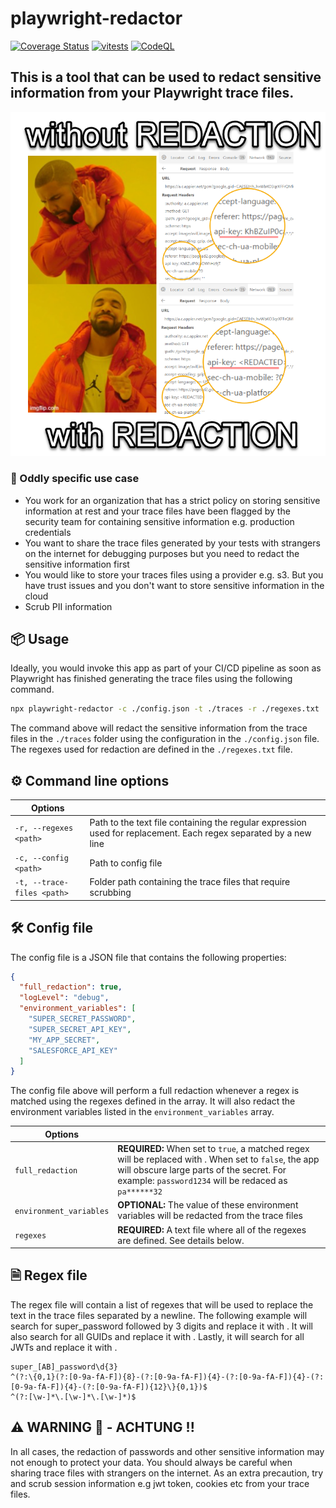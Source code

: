 # playwright-redactor

[![Coverage Status](https://coveralls.io/repos/github/ryanrosello-og/playwright-redactor/badge.svg?branch=add-gh-workflow)](https://coveralls.io/github/ryanrosello-og/playwright-redactor?branch=add-gh-workflow) [![vitests](https://github.com/ryanrosello-og/playwright-redactor/actions/workflows/tests.yml/badge.svg)](https://github.com/ryanrosello-og/playwright-redactor/actions/workflows/tests.yml) [![CodeQL](https://github.com/ryanrosello-og/playwright-redactor/actions/workflows/codeql.yml/badge.svg)](https://github.com/ryanrosello-og/playwright-redactor/actions/workflows/codeql.yml)



## This is a tool that can be used to redact sensitive information from your Playwright trace files.

![Main Logo](https://github.com/ryanrosello-og/playwright-redactor/blob/main/assets/2024-01-15_06-11-43.png?raw=true)


### 🧪 Oddly specific use case

* You work for an organization that has a strict policy on storing sensitive information at rest and your trace files have been flagged by the security team for containing sensitive information e.g. production credentials
* You want to share the trace files generated by your tests with strangers on the internet for debugging purposes but you need to redact the sensitive information first
* You would like to store your traces files using a provider e.g. s3. But you have trust issues and you don't want to store sensitive information in the cloud
* Scrub PII information

## 📦 Usage

Ideally, you would invoke this app as part of your CI/CD pipeline as soon as Playwright has finished generating the trace files using the following command.

```bash
npx playwright-redactor -c ./config.json -t ./traces -r ./regexes.txt
```

The command above will redact the sensitive information from the trace files in the `./traces` folder using the configuration in the `./config.json` file.  The regexes used for redaction are defined in the `./regexes.txt` file.

## ⚙️ Command line options

| Options  |          |
| -------- | -------- |
| `-r, --regexes <path>`   | Path to the text file containing the regular expression used for replacement.  Each regex separated by a new line   |
|`-c, --config <path>`   | Path to config file  |
|`-t, --trace-files <path>`   | Folder path containing the trace files that require scrubbing  |


## 🛠️ Config file

The config file is a JSON file that contains the following properties:

```json
{
  "full_redaction": true,
  "logLevel": "debug",
  "environment_variables": [
    "SUPER_SECRET_PASSWORD",
    "SUPER_SECRET_API_KEY",
    "MY_APP_SECRET",
    "SALESFORCE_API_KEY"
  ]
}
```

The config file above will perform a full redaction whenever a regex is matched using the regexes defined in the array. It will also redact the environment variables listed in the `environment_variables` array.

| Options  |          |
| -------- | -------- |
| `full_redaction`   | **REQUIRED:** When set to `true`, a matched regex will be replaced with <REDACTED>. When set to `false`, the app will obscure large parts of the secret. For example: `password1234` will be redaced as `pa******32`   |
|`environment_variables`   | **OPTIONAL:** The value of these environment variables will be redacted from the trace files  |
|`regexes`   | **REQUIRED:** A text file where all of the regexes are defined. See details below.  |

## 🗎 Regex file

The regex file will contain a list of regexes that will be used to replace the text in the trace files separated by a newline. The following example will search for super_password followed by 3 digits and replace it with <REDACTED>. It will also search for all GUIDs and replace it with <REDACTED>.  Lastly, it will search for all JWTs and replace it with <REDACTED>.

```text
super_[AB]_password\d{3}
^(?:\{0,1}(?:[0-9a-fA-F]){8}-(?:[0-9a-fA-F]){4}-(?:[0-9a-fA-F]){4}-(?:[0-9a-fA-F]){4}-(?:[0-9a-fA-F]){12}\}{0,1})$
^(?:[\w-]*\.[\w-]*\.[\w-]*)$
```

## ⚠️ WARNING 🐊 - ACHTUNG !!

In all cases, the redaction of passwords and other sensitive information may not enough to protect your data. You should always be careful when sharing trace files with strangers on the internet. As an extra precaution, try and scrub session information e.g jwt token, cookies etc from your trace files.